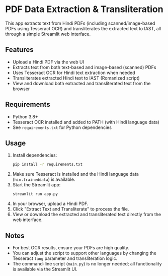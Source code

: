 # PDF Data Extraction & Transliteration

This app extracts text from Hindi PDFs (including scanned/image-based PDFs using Tesseract OCR) and transliterates the extracted text to IAST, all through a simple Streamlit web interface.

## Features
- Upload a Hindi PDF via the web UI
- Extracts text from both text-based and image-based (scanned) PDFs
- Uses Tesseract OCR for Hindi text extraction when needed
- Transliterates extracted Hindi text to IAST (Romanized script)
- View and download both extracted and transliterated text from the browser

## Requirements
- Python 3.8+
- Tesseract OCR installed and added to PATH (with Hindi language data)
- See `requirements.txt` for Python dependencies

## Usage
1. Install dependencies:
   ```sh
   pip install -r requirements.txt
   ```
2. Make sure Tesseract is installed and the Hindi language data (`hin.traineddata`) is available.
3. Start the Streamlit app:
   ```sh
   streamlit run app.py
   ```
4. In your browser, upload a Hindi PDF.
5. Click "Extract Text and Transliterate" to process the file.
6. View or download the extracted and transliterated text directly from the web interface.

## Notes
- For best OCR results, ensure your PDFs are high quality.
- You can adjust the script to support other languages by changing the Tesseract `lang` parameter and transliteration logic.
- The command-line script (`main.py`) is no longer needed; all functionality is available via the Streamlit UI. 